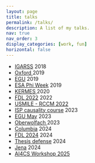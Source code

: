 ```yaml
---
layout: page
title: talks
permalink: /talks/
description: A list of my talks.
nav: true
nav_order: 3
display_categories: [work, fun]
horizontal: false
---
```


  
- [IGARSS](../../assets/) 2018
- [Oxford ](../assets/pdf/2019_Oxford_KCDC_SLIDES.pdf) 2019
- [EGU](../assets/pdf/2019_EGU_KCDC_SLIDES_20190406.pdf) 2019
- [ESA Phi Week](../../assets/pdf/2019_PhiWeek_Causality_EO_SLIDES_clean.pdf) 2019
- [KERMES ](../assets/pdf/2020_Kermes_KCDC_SLIDES.pdf) 2020
- [FDL 2022](../assets/pdf/FDL2022_Aerosols_Technical_Presentation.pdf) 2022
- [USMILE - RCCM 2022](../assets/pdf/ccm_usmile_monthly_talk_2.pdf)
- [ISP causality course](../../assets/) 2023
- [EGU May](../assets/pdf/pyrocb_ICP_egu23_emiliano_diaz.pdf) 2023
- [Oberwolfach ](../assets/pdf/oberwolfach_presentation.pdf) 2023
- [Columbia](../../assets/pdf/Icp_columbia_v0.pdf) 2024
- [FDL 2024](../../assets/pdf/FDL_Europe_2024_3DClouds_showcase.pdf) 2024
- [Thesis defense](../../assets/pdf/Defensa_tesis_v2.pdf) 2024
- [Jena](../../assets/pdf/Jena_USMILE_latent_functions_formato_USMILE.pdf) 2024
- [AI4CS Workshop 2025](../assets/pdf/AI4CS_Workshop.pdf)
